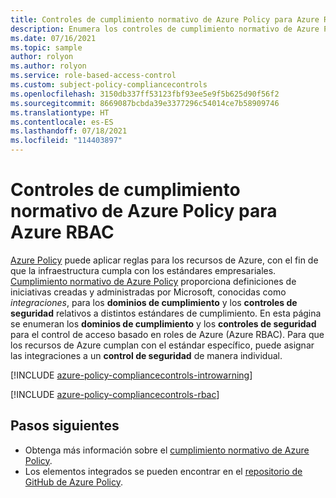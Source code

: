 ```yaml
---
title: Controles de cumplimiento normativo de Azure Policy para Azure RBAC
description: Enumera los controles de cumplimiento normativo de Azure Policy disponibles para el control de acceso basado en roles de Azure (Azure RBAC). Estas definiciones de directivas integradas proporcionan enfoques comunes para administrar el cumplimiento de los recursos de Azure.
ms.date: 07/16/2021
ms.topic: sample
author: rolyon
ms.author: rolyon
ms.service: role-based-access-control
ms.custom: subject-policy-compliancecontrols
ms.openlocfilehash: 3150db337ff53123fbf93ee5e9f5b625d90f56f2
ms.sourcegitcommit: 8669087bcbda39e3377296c54014ce7b58909746
ms.translationtype: HT
ms.contentlocale: es-ES
ms.lasthandoff: 07/18/2021
ms.locfileid: "114403897"
---
```

# <a name="azure-policy-regulatory-compliance-controls-for-azure-rbac"></a>Controles de cumplimiento normativo de Azure Policy para Azure RBAC

[Azure Policy](../governance/policy/index.yml) puede aplicar reglas para los recursos de Azure, con el fin de que la infraestructura cumpla con los estándares empresariales.
[Cumplimiento normativo de Azure Policy](../governance/policy/concepts/regulatory-compliance.md) proporciona definiciones de iniciativas creadas y administradas por Microsoft, conocidas como _integraciones_, para los **dominios de cumplimiento** y los **controles de seguridad** relativos a distintos estándares de cumplimiento. En esta página se enumeran los **dominios de cumplimiento** y los **controles de seguridad** para el control de acceso basado en roles de Azure (Azure RBAC). Para que los recursos de Azure cumplan con el estándar específico, puede asignar las integraciones a un **control de seguridad** de manera individual.

[!INCLUDE [azure-policy-compliancecontrols-introwarning](../../includes/policy/standards/intro-warning.md)]

[!INCLUDE [azure-policy-compliancecontrols-rbac](../../includes/policy/standards/byrp/microsoft.authorization.md)]

## <a name="next-steps"></a>Pasos siguientes

- Obtenga más información sobre el [cumplimiento normativo de Azure Policy](../governance/policy/concepts/regulatory-compliance.md).
- Los elementos integrados se pueden encontrar en el [repositorio de GitHub de Azure Policy](https://github.com/Azure/azure-policy).
